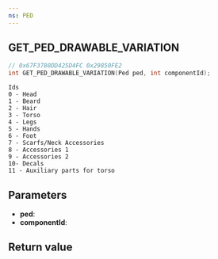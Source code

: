 ```yaml
---
ns: PED
---
```

## GET_PED_DRAWABLE_VARIATION

```c
// 0x67F3780DD425D4FC 0x29850FE2
int GET_PED_DRAWABLE_VARIATION(Ped ped, int componentId);
```

```
Ids
0 - Head
1 - Beard
2 - Hair
3 - Torso
4 - Legs
5 - Hands
6 - Foot
7 - Scarfs/Neck Accessories
8 - Accessories 1
9 - Accessories 2
10- Decals
11 - Auxiliary parts for torso
```

## Parameters
* **ped**: 
* **componentId**: 

## Return value
